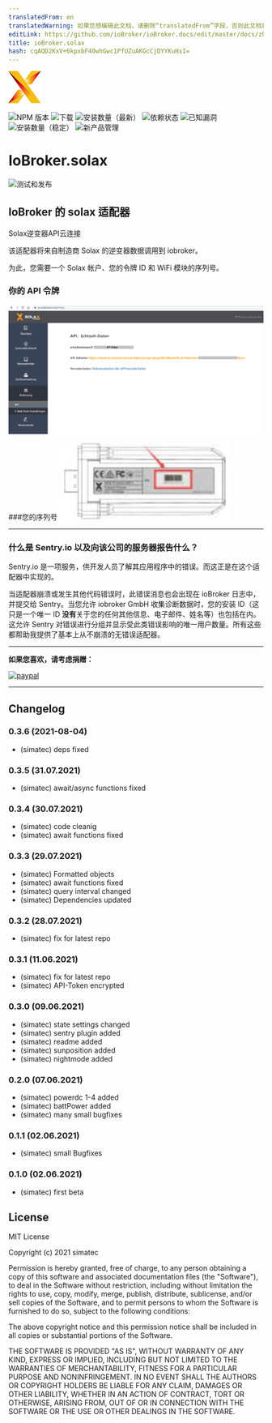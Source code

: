 ```yaml
---
translatedFrom: en
translatedWarning: 如果您想编辑此文档，请删除“translatedFrom”字段，否则此文档将再次自动翻译
editLink: https://github.com/ioBroker/ioBroker.docs/edit/master/docs/zh-cn/adapterref/iobroker.solax/README.md
title: ioBroker.solax
hash: cqAQD2KxV+6kpxbF40whGwc1PfUZuAKGcCjDYYKuHsI=
---
```

![标识](../../../en/adapterref/iobroker.solax/admin/solax.png)

![NPM 版本](http://img.shields.io/npm/v/iobroker.solax.svg)
![下载](https://img.shields.io/npm/dm/iobroker.solax.svg)
![安装数量（最新）](http://iobroker.live/badges/solax-installed.svg)
![依赖状态](https://img.shields.io/david/simatec/iobroker.solax.svg)
![已知漏洞](https://snyk.io/test/github/simatec/ioBroker.solax/badge.svg)
![安装数量（稳定）](http://iobroker.live/badges/solax-stable.svg)
![新产品管理](https://nodei.co/npm/iobroker.solax.png?downloads=true)

# IoBroker.solax
![测试和发布](https://github.com/simatec/ioBroker.solax/workflows/Test%20and%20Release/badge.svg)

## IoBroker 的 solax 适配器
Solax逆变器API云连接

该适配器将来自制造商 Solax 的逆变器数据调用到 iobroker。

为此，您需要一个 Solax 帐户、您的令牌 ID 和 WiFi 模块的序列号。

### 你的 API 令牌
<span><img src="docs/en/img/solax_api.png"></span>

###您的序列号
<span><img src="docs/en/img/wifi-stick.png"></span>

**************************************************************************************************************

### 什么是 Sentry.io 以及向该公司的服务器报告什么？
Sentry.io 是一项服务，供开发人员了解其应用程序中的错误。而这正是在这个适配器中实现的。

当适配器崩溃或发生其他代码错误时，此错误消息也会出现在 ioBroker 日志中，并提交给 Sentry。当您允许 iobroker GmbH 收集诊断数据时，您的安装 ID（这只是一个唯一 ID **没有**关于您的任何其他信息、电子邮件、姓名等）也包括在内。这允许 Sentry 对错误进行分组并显示受此类错误影响的唯一用户数量。所有这些都帮助我提供了基本上从不崩溃的无错误适配器。

**************************************************************************************************************

**如果您喜欢，请考虑捐赠：**

[![paypal](https://www.paypalobjects.com/en_US/DK/i/btn/btn_donateCC_LG.gif)](https://www.paypal.com/cgi-bin/webscr?cmd=_s-xclick&hosted_button_id=Q4EEXQ6U96ZTQ&source=url)

**************************************************************************************************************

## Changelog
<!--
	Placeholder for the next version (at the beginning of the line):
	### __WORK IN PROGRESS__
-->

### 0.3.6 (2021-08-04)
* (simatec) deps fixed

### 0.3.5 (31.07.2021)
* (simatec) await/async functions fixed

### 0.3.4 (30.07.2021)
* (simatec) code cleanig
* (simatec) await functions fixed

### 0.3.3 (29.07.2021)
* (simatec) Formatted objects
* (simatec) await functions fixed
* (simatec) query interval changed
* (simatec) Dependencies updated

### 0.3.2 (28.07.2021)
* (simatec) fix for latest repo

### 0.3.1 (11.06.2021)
* (simatec) fix for latest repo
* (simatec) API-Token encrypted

### 0.3.0 (09.06.2021)
* (simatec) state settings changed
* (simatec) sentry plugin added
* (simatec) readme added
* (simatec) sunposition added
* (simatec) nightmode added

### 0.2.0 (07.06.2021)
* (simatec) powerdc 1-4 added
* (simatec) battPower added
* (simatec) many small bugfixes

### 0.1.1 (02.06.2021)
* (simatec) small Bugfixes

### 0.1.0 (02.06.2021)
* (simatec) first beta

## License
MIT License

Copyright (c) 2021 simatec

Permission is hereby granted, free of charge, to any person obtaining a copy
of this software and associated documentation files (the "Software"), to deal
in the Software without restriction, including without limitation the rights
to use, copy, modify, merge, publish, distribute, sublicense, and/or sell
copies of the Software, and to permit persons to whom the Software is
furnished to do so, subject to the following conditions:

The above copyright notice and this permission notice shall be included in all
copies or substantial portions of the Software.

THE SOFTWARE IS PROVIDED "AS IS", WITHOUT WARRANTY OF ANY KIND, EXPRESS OR
IMPLIED, INCLUDING BUT NOT LIMITED TO THE WARRANTIES OF MERCHANTABILITY,
FITNESS FOR A PARTICULAR PURPOSE AND NONINFRINGEMENT. IN NO EVENT SHALL THE
AUTHORS OR COPYRIGHT HOLDERS BE LIABLE FOR ANY CLAIM, DAMAGES OR OTHER
LIABILITY, WHETHER IN AN ACTION OF CONTRACT, TORT OR OTHERWISE, ARISING FROM,
OUT OF OR IN CONNECTION WITH THE SOFTWARE OR THE USE OR OTHER DEALINGS IN THE
SOFTWARE.